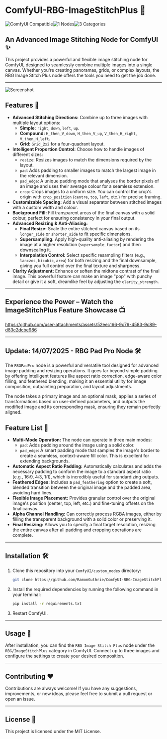 # ComfyUI-RBG-ImageStitchPlus 🧩
<img src="https://img.shields.io/badge/ComfyUI-Compatible-blue?style=for-the-badge" alt="ComfyUI Compatible"><img src="https://img.shields.io/badge/Nodes-1-green?style=for-the-badge" alt="1 Nodes"><img src="https://img.shields.io/badge/Categories-3-orange?style=for-the-badge" alt="3 Categories">

## An Advanced Image Stitching Node for ComfyUI ✨

This project provides a powerful and flexible image stitching node for ComfyUI, designed to seamlessly combine multiple images into a single canvas. Whether you're creating panoramas, grids, or complex layouts, the RBG Image Stitch Plus node offers the tools you need to get the job done.

---
![Screenshot](https://github.com/user-attachments/assets/9bc5e84f-4d33-46d5-b5c1-0fc21ef7699d)
## Features 🚀

-   **Advanced Stitching Directions:** Combine up to three images with multiple layout options:
    -   **Simple:** `right`, `down`, `left`, `up`.
    -   **Compound:** `H_then_V_down`, `H_then_V_up`, `V_then_H_right`, `V_then_H_left`.
    -   **Grid:** `Grid_2x2` for a four-quadrant layout.
-   **Intelligent Proportion Control:** Choose how to handle images of different sizes:
    -   `resize`: Resizes images to match the dimensions required by the layout.
    -   `pad`: Adds padding to smaller images to match the largest image in the relevant dimension.
    -   `pad_edge`: A unique padding mode that analyses the border pixels of an image and uses their average colour for a seamless extension.
    -   `crop`: Crops images to a uniform size. You can control the crop's origin with `crop_position` (`centre`, `top`, `left`, etc.) for precise framing.
-   **Customizable Spacing:** Add a visual separator between stitched images with a custom width and colour.
-   **Background Fill:** Fill transparent areas of the final canvas with a solid colour, perfect for ensuring consistency in your final output.
-   **Advanced Resizing & Anti-Aliasing:**
    -   **Final Resize:** Scale the entire stitched canvas based on its `longer_side` or `shorter_side` to fit specific dimensions.
    -   **Supersampling:** Apply high-quality anti-aliasing by rendering the image at a higher resolution (`supersample_factor`) and then downscaling it.
    -   **Interpolation Control:** Select specific resampling filters (e.g., `lanczos`, `bicubic`, `area`) for both resizing and the final downsample, giving you full control over the final texture and sharpness.
-   **Clarity Adjustment:** Enhance or soften the midtone contrast of the final image. This powerful feature can make an image "pop" with punchy detail or give it a soft, dreamlike feel by adjusting the `clarity_strength`.
---
## Experience the Power – Watch the ImageStitchPlus Feature Showcase 📺  
https://github.com/user-attachments/assets/52eec166-9c79-4583-9c89-d83c2dcbe986

---

## Update: 14/07/2025 - RBG Pad Pro Node 🛠️

The `RBGPadPro` node is a powerful and versatile tool designed for advanced image padding and resizing operations. It goes far beyond simple padding by offering intelligent features like aspect ratio correction, edge-aware color filling, and feathered blending, making it an essential utility for image composition, outpainting preparation, and layout adjustments.

The node takes a primary image and an optional mask, applies a series of transformations based on user-defined parameters, and outputs the modified image and its corresponding mask, ensuring they remain perfectly aligned.

## Feature List 🚀

- **Multi-Mode Operation:** The node can operate in three main modes:
  - `pad`: Adds padding around the image using a solid color.
  - `pad_edge`: A smart padding mode that samples the image's border to create a seamless, context-aware fill color. This is excellent for extending backgrounds.
- **Automatic Aspect Ratio Padding:** Automatically calculates and adds the necessary padding to conform the image to a standard aspect ratio (e.g., 16:9, 4:3, 1:1), which is incredibly useful for standardizing outputs.
- **Feathered Edges:** Includes a `pad_feathering` option to create a soft, blended transition between the original image and the padded area, avoiding hard lines.
- **Flexible Image Placement:** Provides granular control over the original image's position (center, top, left, etc.) and fine-tuning offsets on the final canvas.
- **Alpha Channel Handling:** Can correctly process RGBA images, either by filling the transparent background with a solid color or preserving it.
- **Final Resizing:** Allows you to specify a final target resolution, resizing the entire canvas after all padding and cropping operations are complete.

---

## Installation 🛠️

1.  Clone this repository into your `ComfyUI/custom_nodes` directory:
    ```bash
    git clone https://github.com/RamonGuthrie/ComfyUI-RBG-ImageStitchPlus.git
    ```
2.  Install the required dependencies by running the following command in your terminal:
    ```bash
    pip install -r requirements.txt
    ```
3. Restart ComfyUI.

---

## Usage 🚀

After installation, you can find the `RBG Image Stitch Plus` node under the `RBG/ImageStitchPlus` category in ComfyUI. Connect up to three images and configure the settings to create your desired composition.

---

## Contributing ❤️

Contributions are always welcome! If you have any suggestions, improvements, or new ideas, please feel free to submit a pull request or open an issue.

---

## License 📜

This project is licensed under the MIT License.
